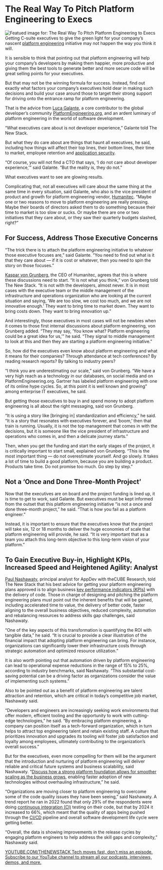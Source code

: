 # The Real Way To Pitch Platform Engineering to Execs
![Featued image for: The Real Way To Pitch Platform Engineering to Execs](https://cdn.thenewstack.io/media/2024/11/00720c45-seo-galaxy-zz7j5qri6qy-unsplash-1-1024x683.jpg)
Getting C-suite executives to give the green light for your company’s nascent [platform engineering](https://thenewstack.io/platform-engineering/) initiative may not happen the way you think it will.

It is sensible to think that pointing out that platform engineering will help your company’s developers by making them happier, more productive and giving them the best tools to generate better and more secure code will be great selling points for your executives.

But that may not be the winning formula for success. Instead, find out exactly what factors your company’s executives hold dear in making such decisions and build your case around those to target their strong support for driving onto the entrance ramp for platform engineering.

That is the advice from [Luca Galante](https://www.linkedin.com/in/luca-galante/), a core contributor to the global developer’s community [PlatformEngineering.org](https://platformengineering.org/), and an ardent luminary of platform engineering in the world of software development.

“What executives care about is not developer experience,” Galante told The New Stack.

But what they do care about are things that haunt all executives, he said, including how things will affect their top lines, their bottom lines, their time to market, employee retention and [application security](https://thenewstack.io/improving-application-security-requires-defining-better-metrics/).

“Of course, you will not find a CTO that says, ‘I do not care about developer experience,’” said Galante. “But the reality is, they do not.”

What executives want to see are glowing results.

Complicating that, not all executives will care about the same thing at the same time in every situation, said Galante, who also is the vice president of product and growth for platform engineering vendor, [Humanitec](https://thenewstack.io/humanitec-the-golden-path-to-platform-engineering/). “Maybe one or two reasons to move to platform engineering are really pressing. Maybe their boards of directors asked them to do something because their time to market is too slow or sucks. Or maybe there are one or two initiatives that they care about, or they saw their quarterly budgets slashed, right?”

## For Success, Address Those Executive Concerns
“The trick there is to attach the platform engineering initiative to whatever those executive focuses are,” said Galante. “You need to find out what is it that they care about — if it is cost or whatever, then you need to spin the story on those focuses.”

[Kaspar von Grunberg](https://www.linkedin.com/in/kvgruenberg/), the CEO of Humanitec, agrees that this is where these discussions need to start.
“It is not what you think,” von Grunberg told The New Stack. “It is not with the developers, almost never. It is in most cases with the executive team or the middle management of the infrastructure and operations organization who are looking at the current situation and saying, ‘We are too slow, we cost too much, and we are not innovative enough.’ They want to bring time to market down. They want to bring costs down. They want to bring innovation up.”

And interestingly, those executives in most cases will not be newbies when it comes to those first internal discussions about platform engineering, von Grunberg added. “They may say, ‘You know what? Platform engineering could be a great idea for us,’” he said. “They signal to middle management to look at this and then they are starting a platform engineering initiative.”

So, how did the executives even know about platform engineering and what it means for their companies? Through attendance at tech conferences? By reading research reports? By talking to industry peers?

“I think you are underestimating our scale,” said von Grunberg. “We have a very high reach as a technology in our databases, on social media and on PlatformEngineering.org. Gartner has labeled platform engineering with one of its online hype cycles. So, at this point it is well known and growing” among enterprise IT executives, he said.

But getting those executives to buy in and spend money to adopt platform engineering is all about the right messaging, said von Grunberg.

“It is using a story like [bringing in] standardization and efficiency,” he said. “It is a story that resonates with executives forever, and ‘boom,’ then that train is running. Usually, it is not the top management that comes in with the decisions, but it is someone like the vice president of infrastructure and operations who comes in, and then a delicate journey starts.”

Then, when you get the funding and start the early stages of the project, it is critically important to start small, explained von Grunberg. “This is the most important thing — do not overestimate yourself. And go slowly. It takes a lot of time to build a good platform, because you are building a product. Products take time. Do not promise too much. Go step by step.”

## Not a ‘Once and Done Three-Month Project’
Now that the executives are on board and the project funding is lined up, it is time to get to work, said Galante. But executives must be kept informed from the outset that this platform engineering initiative “is not a once and done three-month project,” he said. “That is how you fail as a platform engineer.”

Instead, it is important to ensure that the executives know that the project will take six, 12 or 18 months to deliver the huge economies of scale that platform engineering will provide, he said. “It is very important that as a team you attach this long-term objective to this long-term vision of your platform.”

## To Gain Executive Buy-in, Highlight KPIs, Increased Speed and Heightened Agility: Analyst
[Paul Nashawaty](https://www.linkedin.com/in/paulnashawaty/), principal analyst for AppDev with theCUBE Research, told The New Stack that his best advice for getting your platform engineering plans approved is to align business [key performance indicators (KPIs)](https://thenewstack.io/measuring-key-kpis-and-platform-engineering-success/) with the delivery of code.
Those in charge of designing and pitching the platform engineering plans must point out the inherent benefits that will be gained, including accelerated time to value, the delivery of better code, faster aligning to the overall business objectives, reduced complexity, automation and rebalancing resources to address skills gap challenges, said Nashawaty.

“One of the key aspects of this transformation is quantifying the ROI with tangible data,” he said. “It is crucial to provide a clear illustration of the financial impact that adopting platform engineering can bring. For instance, organizations can significantly lower their infrastructure costs through strategic automation and optimized resource utilization.”

It is also worth pointing out that automation driven by platform engineering can lead to operational expense reductions in the range of 15% to 25%, according to industry benchmarks, said Nashawaty. “This substantial cost-saving potential can be a driving factor as organizations consider the value of implementing such systems.”

Also to be pointed out as a benefit of platform engineering are talent attraction and retention, which are critical in today’s competitive job market, Nashawaty said.

“Developers and engineers are increasingly seeking work environments that offer modern, efficient tooling and the opportunity to work with cutting-edge technologies,” he said. “By embracing platform engineering, a company can position itself as a tech-forward organization, which in turn helps to attract top engineering talent and retain existing staff. A culture that prioritizes innovation and upgrades its tooling will foster job satisfaction and loyalty among employees, ultimately contributing to the organization’s overall success.”

But for the executives, even more compelling for them will be the argument that the introduction and nurturing of platform engineering will deliver reliable and critical future systems and business scalability, said Nashawaty. “[Discuss how a strong platform foundation allows for smoother scaling as the business grows](https://thenewstack.io/the-birth-and-continuing-evolution-of-platform-engineering/), enabling faster adoption of new technologies without overhauling infrastructure,” he said.

“Organizations are moving closer to platform engineering to overcome some of the code quality issues they have been seeing,” said Nashawaty. A trend report he ran in 2022 found that only 29% of the respondents were doing [continuous integration (CI)](https://thenewstack.io/continuous-integration-is-just-a-script-runner/) testing on their code, but that by 2024 it increased to 66%, which meant that the quality of apps being pushed through the [CI/CD](https://thenewstack.io/ci-cd/) pipeline and overall software development life cycle were getting better.

“Overall, the data is showing improvements in the release cycles by engaging platform engineers to help address the skill gaps and complexity,” Nashawaty said.

[
YOUTUBE.COM/THENEWSTACK
Tech moves fast, don't miss an episode. Subscribe to our YouTube
channel to stream all our podcasts, interviews, demos, and more.
](https://youtube.com/thenewstack?sub_confirmation=1)